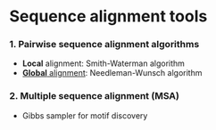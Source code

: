 # Sequence alignment tools 

### 1.  **Pairwise** sequence alignment algorithms
- **Local** alignment: Smith-Waterman algorithm
- [**Global** alignment](https://github.com/ileisus/computational-biology/tree/main/pairwise-align/needleman-wunsch-algorithm): Needleman-Wunsch algorithm
### 2. **Multiple** sequence alignment (MSA)
- Gibbs sampler for motif discovery 

